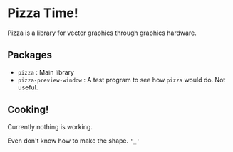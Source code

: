 # Pizza Time!

Pizza is a library for vector graphics through graphics hardware.

## Packages

- `pizza` : Main library
- `pizza-preview-window` : A test program to see how `pizza` would do. Not useful.

## Cooking!

Currently nothing is working.

Even don't know how to make the shape. `'_'`

